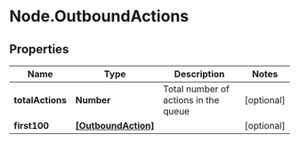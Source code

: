# Node.OutboundActions

## Properties

Name | Type | Description | Notes
------------ | ------------- | ------------- | -------------
**totalActions** | **Number** | Total number of actions in the queue | [optional] 
**first100** | [**[OutboundAction]**](OutboundAction.md) |  | [optional] 


